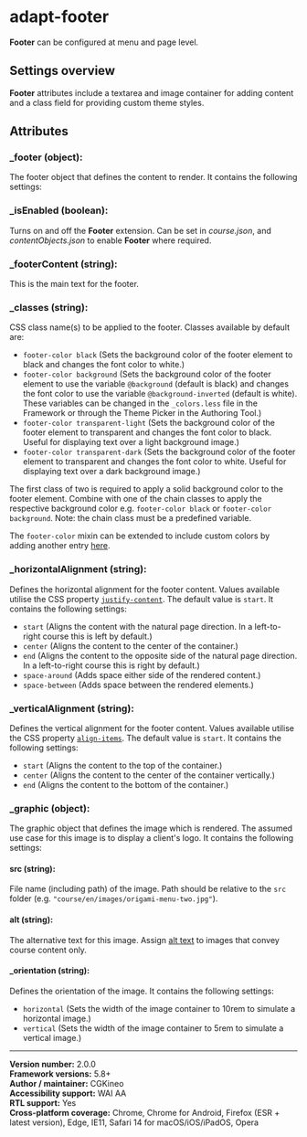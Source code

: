 # adapt-footer

**Footer** can be configured at menu and page level.

## Settings overview

**Footer** attributes include a textarea and image container for adding content and a class field for providing custom theme styles.

## Attributes

### \_footer (object):
The footer object that defines the content to render. It contains the following settings:

### \_isEnabled (boolean):
Turns on and off the **Footer** extension. Can be set in *course.json*, and *contentObjects.json* to enable **Footer** where required.

### \_footerContent (string):
This is the main text for the footer.

### \_classes (string):
CSS class name(s) to be applied to the footer. Classes available by default are:
* `footer-color black` (Sets the background color of the footer element to black and changes the font color to white.)
* `footer-color background` (Sets the background color of the footer element to use the variable `@background` (default is black) and changes the font color to use the variable `@background-inverted` (default is white). These variables can be changed in the `_colors.less` file in the Framework or through the Theme Picker in the Authoring Tool.)
* `footer-color transparent-light` (Sets the background color of the footer element to transparent and changes the font color to black. Useful for displaying text over a light background image.)
* `footer-color transparent-dark` (Sets the background color of the footer element to transparent and changes the font color to white. Useful for displaying text over a dark background image.)

The first class of two is required to apply a solid background color to the footer element. Combine with one of the chain classes to apply the respective background color e.g. `footer-color black` or `footer-color background`. Note: the chain class must be a predefined variable.

The `footer-color` mixin can be extended to include custom colors by adding another entry [here](https://github.com/cgkineo/adapt-footer/blob/master/less/footer.less#L51).

### \_horizontalAlignment (string):
Defines the horizontal alignment for the footer content. Values available utilise the CSS property [`justify-content`](https://developer.mozilla.org/en-US/docs/Web/CSS/justify-content). The default value is `start`. It contains the following settings:
* `start` (Aligns the content with the natural page direction. In a left-to-right course this is left by default.)
* `center` (Aligns the content to the center of the container.)
* `end` (Aligns the content to the opposite side of the natural page direction. In a left-to-right course this is right by default.)
* `space-around` (Adds space either side of the rendered content.)
* `space-between` (Adds space between the rendered elements.)

### \_verticalAlignment (string):
Defines the vertical alignment for the footer content. Values available utilise the CSS property [`align-items`](https://developer.mozilla.org/en-US/docs/Web/CSS/align-items). The default value is `start`. It contains the following settings:
* `start` (Aligns the content to the top of the container.)
* `center` (Aligns the content to the center of the container vertically.)
* `end` (Aligns the content to the bottom of the container.)

### \_graphic (object):
The graphic object that defines the image which is rendered. The assumed use case for this image is to display a client's logo. It contains the following settings:

#### src (string):
File name (including path) of the image. Path should be relative to the `src` folder (e.g. `"course/en/images/origami-menu-two.jpg"`).

#### alt (string):
The alternative text for this image. Assign [alt text](https://github.com/adaptlearning/adapt_framework/wiki/Providing-good-alt-text) to images that convey course content only.

#### \_orientation (string):
Defines the orientation of the image. It contains the following settings:
* `horizontal` (Sets the width of the image container to 10rem to simulate a horizontal image.)
* `vertical` (Sets the width of the image container to 5rem to simulate a vertical image.)

----------------------------
**Version number:** 2.0.0 <br>
**Framework versions:** 5.8+ <br>
**Author / maintainer:** CGKineo <br>
**Accessibility support:** WAI AA <br>
**RTL support:** Yes <br>
**Cross-platform coverage:** Chrome, Chrome for Android, Firefox (ESR + latest version), Edge, IE11, Safari 14 for macOS/iOS/iPadOS, Opera <br>
